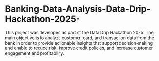 # Banking-Data-Analysis-Data-Drip-Hackathon-2025-
This project was developed as part of the Data Drip Hackathon 2025. The main objective is to analyze customer, card, and transaction data from the bank in order to provide actionable insights that support decision-making and enable to reduce risk, improve credit policies, and increase customer engagement and profitability.
